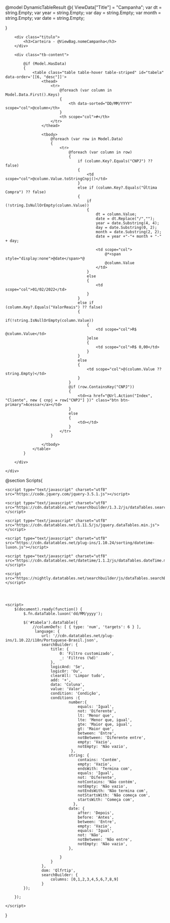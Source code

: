 @model DynamicTableResult
@{
    ViewData["Title"] = "Campanha";
    var dt = string.Empty;
    var year = string.Empty;
    var day = string.Empty;
    var month = string.Empty; 
    var date = string.Empty;

}

<link rel="stylesheet" type="text/css" href="https://cdn.datatables.net/1.11.5/css/jquery.dataTables.min.css">
<link rel="stylesheet" type="text/css" href="https://cdn.datatables.net/datetime/1.1.2/css/dataTables.dateTime.min.css"> 
<link rel="stylesheet" type="text/css" href="https://cdn.datatables.net/searchbuilder/1.3.2/css/searchBuilder.dataTables.min.css">
<link href="https://nightly.datatables.net/searchbuilder/css/searchBuilder.dataTables.css" rel="stylesheet" type="text/css" />
<link href="https://cdn.datatables.net/datetime/1.1.2/css/dataTables.dateTime.css" rel="stylesheet" type="text/css" />

<div class="content">
    <div class="container-fluid">

        <div class="titulo">
            <h3>Carteira - @ViewBag.nomeCampanha</h3>
        </div>

        <div class="tb-content">

            @if (Model.HasData)
            {
                <table class="table table-hover table-striped" id="tabela" data-order='[[6, "desc"]]'>
                    <thead>
                        <tr>
                            @foreach (var column in Model.Data.First().Keys)
                            {
                                <th data-sorted="DD/MM/YYYY" scope="col">@column</th>
                            }
                            <th scope="col">#</th>
                        </tr>
                    </thead>

                    <tbody>
                        @foreach (var row in Model.Data)
                        {
                            <tr>
                                @foreach (var column in row)
                                {
                                    if (column.Key?.Equals("CNPJ") ?? false)
                                    {
                                        <td scope="col">@column.Value.toStringCnpj()</td>
                                    }
                                    else if (column.Key?.Equals("Última Compra") ?? false)
                                    {
                                        if (!string.IsNullOrEmpty(column.Value))
                                        {
                                            dt = column.Value;
                                            date = dt.Replace("/","");
                                            year = date.Substring(4, 4);
                                            day = date.Substring(0, 2);
                                            month = date.Substring(2, 2);
                                            date = year +"-"+ month + "-" + day;

                                            <td scope="col">
                                                @*<span style="display:none">@date</span>*@
                                                @column.Value
                                            </td>
                                        }
                                        else
                                        {
                                            <td scope="col">01/02/2022</td>
                                        }
                                    }
                                    else if (column.Key?.Equals("ValorReais") ?? false)
                                    {
                                        if(!string.IsNullOrEmpty(column.Value))
                                        {
                                            <td scope="col">R$ @column.Value</td>
                                        }else
                                        {
                                            <td scope="col">R$ 0,00</td>
                                        }
                                    }
                                    else
                                    {
                                        <td scope="col">@(column.Value ?? string.Empty)</td>
                                    }
                                }
                                @if (row.ContainsKey("CNPJ"))
                                {
                                    <td><a href="@Url.Action("Index", "Cliente", new { cnpj = row["CNPJ"] })" class="btn btn-primary">Acessar</a></td>
                                }
                                else
                                {
                                    <td></td>
                                }
                            </tr>
                        }   

                    </tbody>
                </table>
            }

        </div>

    </div>
</div>

@section Scripts{
    <script type="text/javascript" charset="utf8" src="https://cdnjs.cloudflare.com/ajax/libs/luxon/1.25.0/luxon.min.js"></script>

    <script type="text/javascript" charset="utf8" src="https://code.jquery.com/jquery-3.5.1.js"></script>

    <script type="text/javascript" charset="utf8" src="https://cdn.datatables.net/searchbuilder/1.3.2/js/dataTables.searchBuilder.min.js"></script>

    <script type="text/javascript" charset="utf8" src="https://cdn.datatables.net/1.11.5/js/jquery.dataTables.min.js"></script>

    <script type="text/javascript" charset="utf8" src="https://cdn.datatables.net/plug-ins/1.10.24/sorting/datetime-luxon.js"></script>

    <script type="text/javascript" charset="utf8" src="https://cdn.datatables.net/datetime/1.1.2/js/dataTables.dateTime.min.js"></script>

    <script src="https://nightly.datatables.net/searchbuilder/js/dataTables.searchBuilder.js"></script>




    <script>
        $(document).ready(function() {
            $.fn.dataTable.luxon('dd/MM/yyyy');

            $('#tabela').dataTable({
                //columnDefs: [ { type: 'num', 'targets': 6 } ],
                 language: {
                    url: '//cdn.datatables.net/plug-ins/1.10.22/i18n/Portuguese-Brasil.json', 
                    searchBuilder: {
                        title: {
                            0: 'Filtro customizado',
                            _: 'Filtros (%d)'
                        },
                        logicAnd: 'Se',
                        logicOr: 'Ou',
                        clearAll: 'Limpar tudo',
                        add: '+',
                        data: 'Coluna',
                        value: 'Valor',
                        condition: 'Condiçâo',
                        conditions :{
                                number:{
					                equals: 'Igual',
					                not: 'Diferente',
					                lt: 'Menor que',
					                lte: 'Menor que, igual',
					                gte: 'Maior que, igual',
					                gt: 'Maior que',
                                    between: 'Entre',
					                notBetween: 'Diferente entre',
					                empty: 'Vazio',
					                notEmpty: 'Não vazio',
                                 }, 
                                string: {
                                    contains: 'Contém',
                                    empty: 'Vazio',
                                    endsWith: 'Termina com',
                                    equals: 'Igual',
                                    not: 'Diferente',
                                    notContains: 'Não contém',
                                    notEmpty: 'Não vazio',
                                    notEndsWith: 'Não termina com',
                                    notStartsWith: 'Não começa com',
                                    startsWith: 'Começa com',
                                  },
                                date: {
                                    after: 'Depois',
                                    before: 'Antes',
                                    between: 'Entre',
					                empty: 'Vazio',
					                equals: 'Igual',
                                    not: 'Não',
					                notBetween: 'Não entre',
					                notEmpty: 'Não vazio',
                                },
                            
                            }
                        }
                    },
                    dom: 'Qlfrtip',
                    searchBuilder: {
                        columns: [0,1,2,3,4,5,6,7,8,9]
                    }
            });

        });

    </script>
}
